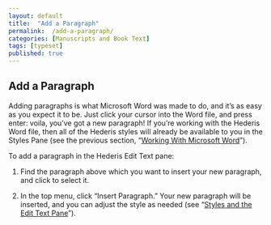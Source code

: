 ```yaml
---
layout: default
title:  "Add a Paragraph"
permalink:  /add-a-paragraph/
categories: [Manuscripts and Book Text]
tags: [typeset]
published: true
---
```


<section data-type="chapter" class="hsecchapter" data-hederis-type="hsecchapter" id="add-a-paragraph" data-pi-attrs="id: add-a-paragraph; data-tags: typeset;" role="doc-chapter" data-tags="typeset" data-author-name=" " data-book-title=" " title="Add a Paragraph"><h1 data-hederis-type="hblkchaptitle" class="hblkchaptitle" id="pjWKLfIj9">Add a Paragraph</h1><p class="hblkp" data-hederis-type="hblkp" id="p4LViIBJw">Adding paragraphs is what Microsoft Word was made to do, and it&#8217;s as easy as you expect it to be. Just click your cursor into the Word file, and press enter: voila, you&#8217;ve got a new paragraph! If you&#8217;re working with the Hederis Word file, then all of the Hederis styles will already be available to you in the Styles Pane (see the previous section, &#8220;<a href="{% post_url 2020-08-18-13-WorkingwithMicrosoftWord %}" data-hederis-type="hspana" id="py6wuFF0p"><span class="Hyperlink" data-hederis-type="hspnspan" id="pCwS0ny7B">Working With Microsoft Word</span></a>&#8221;).</p><p class="hblkp" data-hederis-type="hblkp" id="p2NcQUpfy">To add a paragraph in the Hederis Edit Text pane:</p><ol class="hwprnumlist" data-hederis-type="hwprnumlist" id="puGS6JBxd"><li class="hblkoli" data-hederis-type="hblkoli" id="liQQRP2Nj5"><p class="hblkoli" data-hederis-type="hblklip" id="pVw3TpWwP">Find the paragraph above which you want to insert your new paragraph, and click to select it.</p></li><li class="hblkoli" data-hederis-type="hblkoli" id="li49RjYSvR"><p class="hblkoli" data-hederis-type="hblklip" id="pVjdrhjcg">In the top menu, click &#8220;Insert Paragraph.&#8221; Your new paragraph will be inserted, and you can adjust the style as needed (see &#8220;<a href="{% post_url 2020-08-18-12-StylesandtheEditTextPane %}" data-hederis-type="hspana" id="pO3WVT0Yh"><span class="Hyperlink" data-hederis-type="hspnspan" id="p4PAPSR5v">Styles and the Edit Text Pane</span></a>&#8221;).</p></li></ol></section>